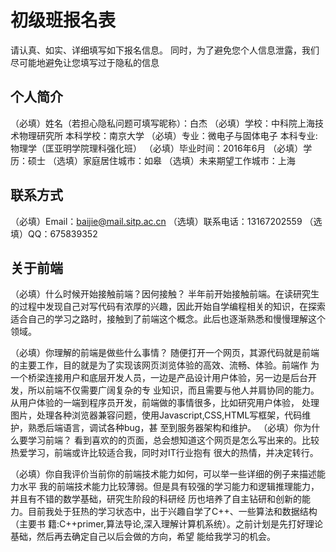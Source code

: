 # 初级班报名表

请认真、如实、详细填写如下报名信息。
同时，为了避免您个人信息泄露，我们尽可能地避免让您填写过于隐私的信息

## 个人简介

（必填）姓名（若担心隐私问题可填写昵称）：白杰
（必填）学校：中科院上海技术物理研究所   本科学校：南京大学
（必填）专业：微电子与固体电子           本科专业:物理学（匡亚明学院理科强化班）
（必填）毕业时间：2016年6月
（必填）学历：硕士
（选填）家庭居住城市：如皋
（选填）未来期望工作城市：上海

## 联系方式

（必填）Email：baijie@mail.sitp.ac.cn
（选填）联系电话：13167202559
（选填）QQ：675839352

## 关于前端

（必填）什么时候开始接触前端？因何接触？ 
  半年前开始接触前端。在读研究生的过程中发现自己对写代码有浓厚的兴趣，因此开始自学编程相关的知识，在探索
适合自己的学习之路时，接触到了前端这个概念。此后也逐渐熟悉和慢慢理解这个领域。

（必填）你理解的前端是做些什么事情？
  随便打开一个网页，其源代码就是前端的主要工作，目的就是为了实现该网页浏览体验的高效、流畅、体验。前端作
为一个桥梁连接用户和底层开发人员，一边是产品设计用户体验，另一边是后台开发，所以前端不仅需要广阔复杂的专
业知识，而且需要与他人并肩协同的能力。从用户体验的一端到程序员开发，前端做的事情很多，比如研究用户体验，
处理图片，处理各种浏览器兼容问题，使用Javascript,CSS,HTML写框架，代码维护，熟悉后端语言，调试各种bug，甚
至到服务器架构和维护。
（必填）你为什么要学习前端？
  看到喜欢的的页面，总会想知道这个网页是怎么写出来的。比较热爱学习，前端或许比较适合我，同时对IT行业抱有
很大的热情，并决定转行。

（必填）你自我评价当前你的前端技术能力如何，可以举一些详细的例子来描述能力水平
  我的前端技术能力比较薄弱。但是具有较强的学习能力和逻辑推理能力，并且有不错的数学基础，研究生阶段的科研经
历也培养了自主钻研和创新的能力。目前我处于狂热的学习状态中，出于兴趣自学了C++、一些算法和数据结构（主要书
籍:C++primer,算法导论,深入理解计算机系统）。之前计划是先打好理论基础，然后再去确定自己以后会做的方向，希望
能给我学习的机会。
